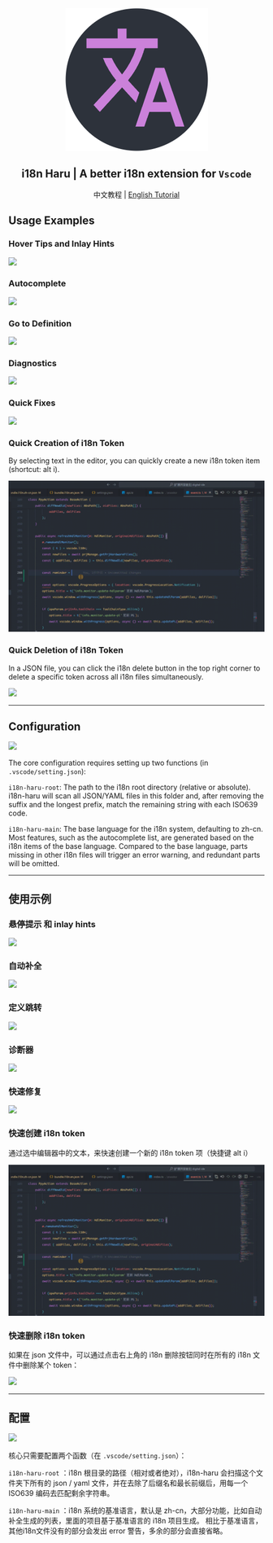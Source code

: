<div align="center">

![](./icons/icon.png)

## i18n Haru | A better i18n extension for  <code>Vscode</code>

中文教程 | [English Tutorial](https://www.pandanese.com/blog/chinese-learning-websites)


</div>


## Usage Examples

### Hover Tips and Inlay Hints

![](https://pic2.zhimg.com/v2-237209c8beaa3e596d33c063fc00d3e7_r.jpg)

### Autocomplete

![](https://pic1.zhimg.com/v2-45fbb658d6010b1d959778ca596ae972_r.jpg)

### Go to Definition

![](https://pic1.zhimg.com/v2-612537655266fc4b769c7129cf173f02_r.jpg)

### Diagnostics

![](https://pica.zhimg.com/v2-258d1d5080256e7f818cb108461070de_r.jpg)

### Quick Fixes

![](https://picx.zhimg.com/v2-b27637a4b41fae90e236fd85a6899e39_r.jpg)

### Quick Creation of i18n Token

By selecting text in the editor, you can quickly create a new i18n token item (shortcut: alt i).

![](https://raw.githubusercontent.com/LSTM-Kirigaya/i18n-Haru/refs/heads/main/images/i18n-add.gif)

### Quick Deletion of i18n Token

In a JSON file, you can click the i18n delete button in the top right corner to delete a specific token across all i18n files simultaneously.

![](https://pic4.zhimg.com/v2-3b172ec3cdfbbe2c211fabcfa837dc07_r.jpg)

---

## Configuration

![](https://pic1.zhimg.com/80/v2-6a332b787431a4c1f621ad672f9aa377_1440w.png)

The core configuration requires setting up two functions (in `.vscode/setting.json`):

`i18n-haru-root`: The path to the i18n root directory (relative or absolute). i18n-haru will scan all JSON/YAML files in this folder and, after removing the suffix and the longest prefix, match the remaining string with each ISO639 code.

`i18n-haru-main`: The base language for the i18n system, defaulting to zh-cn. Most features, such as the autocomplete list, are generated based on the i18n items of the base language. Compared to the base language, parts missing in other i18n files will trigger an error warning, and redundant parts will be omitted.

---

## 使用示例

### 悬停提示 和 inlay hints

![](https://pic2.zhimg.com/v2-237209c8beaa3e596d33c063fc00d3e7_r.jpg)

### 自动补全

![](https://pic1.zhimg.com/v2-45fbb658d6010b1d959778ca596ae972_r.jpg)

### 定义跳转

![](https://pic1.zhimg.com/v2-612537655266fc4b769c7129cf173f02_r.jpg)

### 诊断器

![](https://pica.zhimg.com/v2-258d1d5080256e7f818cb108461070de_r.jpg)

### 快速修复

![](https://picx.zhimg.com/v2-b27637a4b41fae90e236fd85a6899e39_r.jpg)

### 快速创建 i18n token

通过选中编辑器中的文本，来快速创建一个新的 i18n token 项（快捷键 alt i）

![](https://raw.githubusercontent.com/LSTM-Kirigaya/i18n-Haru/refs/heads/main/images/i18n-add.gif)

### 快速删除 i18n token

如果在 json 文件中，可以通过点击右上角的 i18n 删除按钮同时在所有的 i18n 文件中删除某个 token：

![](https://pic4.zhimg.com/v2-3b172ec3cdfbbe2c211fabcfa837dc07_r.jpg)

---

## 配置

![](https://pic1.zhimg.com/80/v2-6a332b787431a4c1f621ad672f9aa377_1440w.png)

核心只需要配置两个函数（在 `.vscode/setting.json`）：

`i18n-haru-root` ：i18n 根目录的路径（相对或者绝对），i18n-haru 会扫描这个文件夹下所有的 json / yaml 文件，并在去除了后缀名和最长前缀后，用每一个 ISO639 编码去匹配剩余字符串。

`i18n-haru-main` ：i18n 系统的基准语言，默认是 zh-cn，大部分功能，比如自动补全生成的列表，里面的项目基于基准语言的 i18n 项目生成。 相比于基准语言，其他i18n文件没有的部分会发出 error 警告，多余的部分会直接省略。
